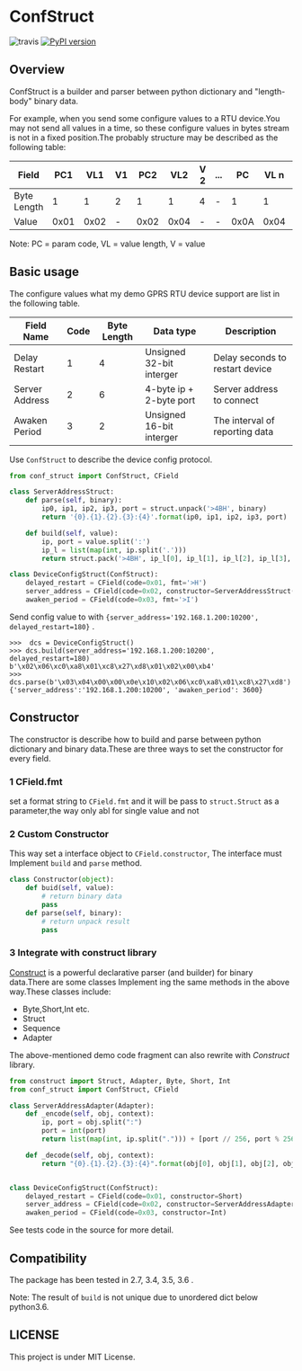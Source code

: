 # ConfStruct

![travis](https://travis-ci.org/kinegratii/ConfStruct.svg?branch=master)
[![PyPI version](https://badge.fury.io/py/ConfStruct.svg)](https://badge.fury.io/py/ConfStruct)

## Overview

ConfStruct is a builder and parser between python dictionary and  "length-body" binary data.

For example, when you send some configure values to a RTU device.You may not send all values in a time,
so these configure values in bytes stream is not in a fixed position.The probably structure may be described as the following table:

| Field       | PC1  | VL1  | V1   | PC2  | VL2  | V 2  | ...  | PC   | VL n | V n  |
| ----------- | ---- | ---- | ---- | ---- | ---- | ---- | ---- | ---- | ---- | ---- |
| Byte Length | 1    | 1    | 2    | 1    | 1    | 4    | -    | 1    | 1    | 4    |
| Value       | 0x01 | 0x02 | -    | 0x02 | 0x04 | -    | -    | 0x0A | 0x04 | -    |

Note: PC = param code, VL = value length, V = value

## Basic usage

The configure values what my demo GPRS RTU device support are list in the following table.

| Field Name     | Code | Byte Length | Data type                | Description                     |
| -------------- | ---- | ----------- | ------------------------ | ------------------------------- |
| Delay Restart  | 1    | 4           | Unsigned 32-bit interger | Delay seconds to restart device |
| Server Address | 2    | 6           | 4-byte ip + 2-byte port  | Server address to connect       |
| Awaken Period  | 3    | 2           | Unsigned 16-bit interger | The interval of reporting data  |

Use `ConfStruct` to describe the device config protocol.

```python
from conf_struct import ConfStruct, CField

class ServerAddressStruct:
    def parse(self, binary):
        ip0, ip1, ip2, ip3, port = struct.unpack('>4BH', binary)
        return '{0}.{1}.{2}.{3}:{4}'.format(ip0, ip1, ip2, ip3, port)

    def build(self, value):
        ip, port = value.split(':')
        ip_l = list(map(int, ip.split('.')))
        return struct.pack('>4BH', ip_l[0], ip_l[1], ip_l[2], ip_l[3], int(port))

class DeviceConfigStruct(ConfStruct):
    delayed_restart = CField(code=0x01, fmt='>H')
    server_address = CField(code=0x02, constructor=ServerAddressStruct())
    awaken_period = CField(code=0x03, fmt='>I')
```

Send config value to with `{server_address='192.168.1.200:10200', delayed_restart=180}` .

```
>>>  dcs = DeviceConfigStruct()
>>> dcs.build(server_address='192.168.1.200:10200', delayed_restart=180)
b'\x02\x06\xc0\xa8\x01\xc8\x27\xd8\x01\x02\x00\xb4'
>>> dcs.parse(b'\x03\x04\x00\x00\x0e\x10\x02\x06\xc0\xa8\x01\xc8\x27\xd8')
{'server_address':'192.168.1.200:10200', 'awaken_period': 3600}
```

## Constructor

The constructor is describe how to build and parse between python dictionary and binary data.These are three ways to set the constructor for every field.

### 1 CField.fmt

set a format string to `CField.fmt`  and it will be pass to `struct.Struct` as a parameter,the way only abl for single value and not 

### 2 Custom Constructor

This way  set a interface object to  `CField.constructor`, The interface must Implement `build` and `parse` method. 

```python
class Constructor(object):
    def buid(self, value):
        # return binary data
        pass
    def parse(self, binary):
        # return unpack result
        pass
```

### 3 Integrate with construct library

[Construct](http://construct.readthedocs.io/en/latest/)  is a powerful declarative parser (and builder) for binary data.There are some classes Implement ing the same methods in the above way.These classes include:

- Byte,Short,Int etc.
- Struct
- Sequence
- Adapter

The above-mentioned demo code fragment can also rewrite with *Construct* library. 

```python
from construct import Struct, Adapter, Byte, Short, Int
from conf_struct import ConfStruct, CField

class ServerAddressAdapter(Adapter):
    def _encode(self, obj, context):
        ip, port = obj.split(":")
        port = int(port)
        return list(map(int, ip.split("."))) + [port // 256, port % 256]

    def _decode(self, obj, context):
        return "{0}.{1}.{2}.{3}:{4}".format(obj[0], obj[1], obj[2], obj[3], obj[4] * 256 + obj[5])


class DeviceConfigStruct(ConfStruct):
    delayed_restart = CField(code=0x01, constructor=Short)
    server_address = CField(code=0x02, constructor=ServerAddressAdapter(Byte[6]))
    awaken_period = CField(code=0x03, constructor=Int)
```

See tests code in the source for more detail.

## Compatibility

The package has been tested in 2.7, 3.4, 3.5, 3.6 .

Note: The result of `build` is not unique due to unordered dict below python3.6.

## LICENSE

This project is under MIT License.